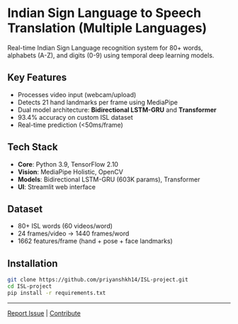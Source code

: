 
# Indian Sign Language to Speech Translation (Multiple Languages)

Real-time Indian Sign Language recognition system for 80+ words, alphabets (A-Z), and digits (0-9) using temporal deep learning models.

##  Key Features
-  Processes video input (webcam/upload)
-  Detects 21 hand landmarks per frame using MediaPipe
-  Dual model architecture: **Bidirectional LSTM-GRU** and **Transformer**
-  93.4% accuracy on custom ISL dataset
-  Real-time prediction (<50ms/frame)

##  Tech Stack
- **Core**: Python 3.9, TensorFlow 2.10
- **Vision**: MediaPipe Holistic, OpenCV
- **Models**: Bidirectional LSTM-GRU (603K params), Transformer
- **UI**: Streamlit web interface

##  Dataset
- 80+ ISL words (60 videos/word)
- 24 frames/video → 1440 frames/word
- 1662 features/frame (hand + pose + face landmarks)

##  Installation
```bash
git clone https://github.com/priyanshkh14/ISL-project.git
cd ISL-project
pip install -r requirements.txt
```
---
[Report Issue](https://github.com/priyanshkh14/ISL-project/issues) | 
[Contribute](https://github.com/priyanshkh14/ISL-project/pulls) 
